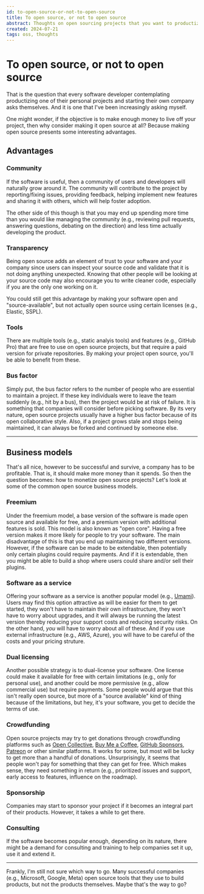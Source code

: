 ```yaml
---
id: to-open-source-or-not-to-open-source
title: To open source, or not to open source
abstract: Thoughts on open sourcing projects that you want to productize.
created: 2024-07-21
tags: oss, thoughts
---
```


# To open source, or not to open source
That is the question that every software developer contemplating productizing one of their personal projects and starting their own company asks themselves. And it is one that I've been increasingly asking myself.

One might wonder, if the objective is to make enough money to live off your project, then why consider making it open source at all? Because making open source presents some interesting advantages.

## Advantages
### Community
If the software is useful, then a community of users and developers will naturally grow around it. The community will contribute to the project by reporting/fixing issues, providing feedback, helping implement new features and sharing it with others, which will help foster adoption.

The other side of this though is that you may end up spending more time than you would like managing the community (e.g., reviewing pull requests, answering questions, debating on the direction) and less time actually developing the product.

### Transparency
Being open source adds an element of trust to your software and your company since users can inspect your source code and validate that it is not doing anything unexpected. Knowing that other people will be looking at your source code may also encourage you to write cleaner code, especially if you are the only one working on it.

You could still get this advantage by making your software open and "source-available", but not actually open source using certain licenses (e.g., Elastic, SSPL).

### Tools
There are multiple tools (e.g., static analyis tools) and features (e.g., GitHub Pro) that are free to use on open source projects, but that require a paid version for private repositories. By making your project open source, you'll be able to benefit from these.

### Bus factor
Simply put, the bus factor refers to the number of people who are essential to maintain a project. If these key individuals were to leave the team suddenly (e.g., hit by a bus), then the project would be at risk of failure. It is something that companies will consider before picking software. By its very nature, open source projects usually have a higher bus factor because of its open collaborative style. Also, if a project grows stale and stops being maintained, it can always be forked and continued by someone else.

---

## Business models
That's all nice, however to be successful and survive, a company has to be profitable. That is, it should make more money than it spends. So then the question becomes: how to monetize open source projects? Let's look at some of the common open source business models.

### Freemium
Under the freemium model, a base version of the software is made open source and available for free, and a premium version with additional features is sold. This model is also known as "open core". Having a free version makes it more likely for people to try your software. The main disadvantage of this is that you end up maintaining two different versions. However, if the software can be made to be extendable, then potentially only certain plugins could require payments. And if it is extendable, then you might be able to build a shop where users could share and/or sell their plugins.

### Software as a service
Offering your software as a service is another popular model (e.g., [Umami](https://umami.is/)). Users may find this option attractive as will be easier for them to get started, they won't have to maintain their own infrastructure, they won't have to worry about upgrades, and it will always be running the latest version thereby reducing your support costs and reducing security risks. On the other hand, *you* will have to worry about all of these. And if you use external infrastructure (e.g., AWS, Azure), you will have to be careful of the costs and your pricing struture.

### Dual licensing
Another possible strategy is to dual-license your software. One license could make it available for free with certain limitations (e.g., only for personal use), and another could be more permissive (e.g., allow commercial use) but require payments. Some people would argue that this isn't really open source, but more of a "source available" kind of thing because of the limitations, but hey, it's your software, you get to decide the terms of use.

### Crowdfunding
Open source projects may try to get donations through crowdfunding platforms such as [Open Collective](https://opencollective.com/), [Buy Me a Coffee](https://buymeacoffee.com/), [GitHub Sponsors](https://github.com/sponsors), [Patreon](https://www.patreon.com/) or other similar platforms. It works for some, but most will be lucky to get more than a handful of donations. Unsurprisingly, it seems that people won't pay for something that they can get for free. Which makes sense, they need something in return (e.g., prioritized issues and support, early access to features, influence on the roadmap).

### Sponsorship
Companies may start to sponsor your project if it becomes an integral part of their products. However, it takes a while to get there.

### Consulting
If the software becomes popular enough, depending on its nature, there might be a demand for consulting and training to help companies set it up, use it and extend it.

<!--
-## Licenses
Depending on the business model being used
-->

---

Frankly, I'm still not sure which way to go. Many successful companies (e.g., Microsoft, Google, Meta) open source tools that they use to build products, but not the products themselves. Maybe that's the way to go?